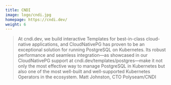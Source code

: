```yaml
---
title: CNDI
image: logo/cndi.jpg
homepage: https://cndi.dev/
weight: 6
---
```


> At cndi.dev, we build interactive Templates for best-in-class cloud-native applications, and CloudNativePG has proven to be an exceptional solution for running PostgreSQL on Kubernetes. Its robust performance and seamless integration—as showcased in our CloudNativePG support at cndi.dev/templates/postgres—make it not only the most effective way to manage PostgreSQL in Kubernetes but also one of the most well-built and well-supported Kubernetes Operators in the ecosystem. 
Matt Johnston, CTO Polyseam/CNDI